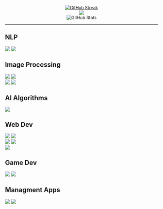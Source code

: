 <div align=center>
    <a href="https://git.io/streak-stats" style="margin: auto;"><img src="https://streak-stats.demolab.com?user=AsadiAhmad&theme=dark" alt="GitHub Streak" /></a>
    <br>
    <img src="https://github-readme-stats.vercel.app/api/top-langs/?username=AsadiAhmad&theme=dark&layout=compact"/>
    <br>
    <img src="https://github-readme-stats.vercel.app/api?username=AsadiAhmad&theme=calm_pink&show_icons=true" alt="GitHub Stats" />
</div>
<hr>
<h2>NLP</h2>

<div display=flex>
    <img src="https://github-readme-stats.vercel.app/api/pin/?username=AsadiAhmad&repo=Sentiment-Analysis&theme=gruvbox_light" margin: 0 10px;/>
    <img src="https://github-readme-stats.vercel.app/api/pin/?username=AsadiAhmad&repo=Detect-Duplicated-Questions&theme=gruvbox_light" margin: 0 10px;/>
</div>
<h2>Image Processing</h2>
<div display=flex>
    <img src="https://github-readme-stats.vercel.app/api/pin/?username=AsadiAhmad&repo=Traffic-sign-detection-using-yolo&theme=tokyonight" margin: 0 10px;/>
    <img src="https://github-readme-stats.vercel.app/api/pin/?username=AsadiAhmad&repo=Car-Detection&theme=tokyonight" margin: 0 10px;/>
</div>
<div display=flex>
    <img src="https://github-readme-stats.vercel.app/api/pin/?username=AsadiAhmad&repo=Custom-Camera&theme=vue-dark" margin: 0 10px;/>
    <img src="https://github-readme-stats.vercel.app/api/pin/?username=AsadiAhmad&repo=OpenCV-Intro&theme=vue-dark" margin: 0 10px;/>
</div>
<h2>AI Algorithms</h2>
<img src="https://github-readme-stats.vercel.app/api/pin/?username=AsadiAhmad&repo=Sudoku-Solver&theme=solarized-dark" margin: 0 10px;/>
<h2>Web Dev</h2>
<div display=flex>
    <img src="https://github-readme-stats.vercel.app/api/pin/?username=AsadiAhmad&repo=Online-Shop&theme=merko" margin: 0 10px;/>
    <img src="https://github-readme-stats.vercel.app/api/pin/?username=AsadiAhmad&repo=Simple-Signup-Nodejs&theme=merko" margin: 0 10px;/>
</div>
<div display=flex>
    <img src="https://github-readme-stats.vercel.app/api/pin/?username=AsadiAhmad&repo=znucomputerV2&theme=cobalt" margin: 0 10px;/>
    <img src="https://github-readme-stats.vercel.app/api/pin/?username=AsadiAhmad&repo=znucomputerV1&theme=slateorange" margin: 0 10px;/>
</div>
<img src="https://github-readme-stats.vercel.app/api/pin/?username=AsadiAhmad&repo=Blur-Effect&theme=dracula" margin: 0 10px;/>
<h2>Game Dev</h2>
<div display=flex>
    <img src="https://github-readme-stats.vercel.app/api/pin/?username=AsadiAhmad&repo=PlantsVSZombies&theme=gruvbox" margin: 0 10px;/>
    <img src="https://github-readme-stats.vercel.app/api/pin/?username=AsadiAhmad&repo=Atari-Game&theme=noctis_minimus" margin: 0 10px;/>
</div>
<h2>Managment Apps</h2>
<div display=flex>
    <img src="https://github-readme-stats.vercel.app/api/pin/?username=AsadiAhmad&repo=Hospital-Managment&theme=gruvbox" margin: 0 10px;/>
    <img src="https://github-readme-stats.vercel.app/api/pin/?username=AsadiAhmad&repo=Crime-Management&theme=noctis_minimus" margin: 0 10px;/>
</div>
